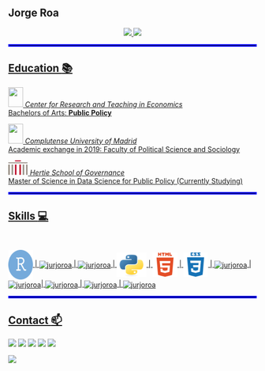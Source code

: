 
## Jorge Roa 


<div align="center">
  <a href="https://github.com/jurjoroa">
        <img height="200em" 
  src="https://github-readme-stats.vercel.app/api/top-langs/?username=jurjoroa&theme=algolia&hide_border=false&include_all_commits=true&count_private=true&layout=compact"/>
   <img height="200em"
  src="https://github-readme-streak-stats.herokuapp.com/?user=jurjoroa&theme=algolia&hide_border=false"/>
</div>
 

 
<hr style="border:2px solid blue">

## Education :books:

<img height="40" width="30"
  src="https://upload.wikimedia.org/wikipedia/commons/f/f5/Logo_CIDE.png"/>
*Center for Research and Teaching in Economics*<br>
Bachelors of Arts: **Public Policy** 

<img height="40" width="30"
  src="https://www.estudiaradistancia.es/logos/original/logo-universidad-complutense-de-madrid.png"/>
*Complutense University of Madrid*<br>
Academic exchange in 2019: Faculty of Political Science and Sociology

<img height="30" width="40"
  src="figs/hertie.png">
*Hertie School of Governance*<br>
Master of Science in Data Science for Public Policy (Currently Studying)


</div>

</div>
  
<hr style="border:2px solid blue">

## Skills :computer:
<div> 

<div style="display: inline_block"><br>

  <img align="center" alt="jurjoroa" height="60" width="50" src="https://raw.githubusercontent.com/devicons/devicon/master/icons/rstudio/rstudio-plain.svg"> | 
   <img align="center" alt="jurjoroa" height="50" width="50" src="https://comunidadbioinfo.github.io/cdsb2021_workflows/img/shiny_1.png"> | 
     <img align="center" alt="jurjoroa" height="40" width="170" src="https://quarto.org/quarto.png"> | 
  <img align="center" alt="jurjoroa" height="50" width="60" src="https://raw.githubusercontent.com/devicons/devicon/master/icons/python/python-original.svg"> | 
      <img align="center" alt="jurjoroa" height="50" width="50" src="https://raw.githubusercontent.com/devicons/devicon/master/icons/html5/html5-plain-wordmark.svg"> | 
    <img align="center" alt="jurjoroa" height="50" width="50" src="https://raw.githubusercontent.com/devicons/devicon/master/icons/css3/css3-plain-wordmark.svg"> | 
   <img align="center" alt="jurjoroa" height="50" width="50" src="https://cdn.icon-icons.com/icons2/2107/PNG/512/file_type_stata_icon_130148.png"> | 
  <img align="center" alt="jurjoroa" height="50" width="50" src="https://img.icons8.com/color/452/tableau-software.png">| 
    <img align="center" alt="jurjoroa" height="50" width="50" src="https://cdn.overleaf.com/img/ol-brand/overleaf_og_logo.png"> | 
    <img align="center" alt="jurjoroa" height="50" width="50" src="https://www.aeroterra.com/content/dam/esrisites/en-us/common/icons/product-logos/ArcGIS-Pro.png"> | 
    <img align="center" alt="jurjoroa" height="50" width="50" src="https://upload.wikimedia.org/wikipedia/commons/thumb/5/5f/Microsoft_Office_logo_%282019%E2%80%93present%29.svg/480px-Microsoft_Office_logo_%282019%E2%80%93present%29.svg.png"> 

    
    
  
</div>
  
<hr style="border:2px solid blue">
  
## Contact :mailbox:
<div> 

  <a href="https://twitter.com/JorgeRoaC"><img src="https://img.shields.io/badge/Twitter-1DA1F2?style=for-the-badge&logo=twitter&logoColor=white" target="_blank"></a>
  <a href="https://instagram.com/jurjoroa"><img src="https://img.shields.io/badge/-Instagram-%23E4405F?style=for-the-badge&logo=instagram&logoColor=white" target="_blank"></a>
   <a href="https://www.linkedin.com/in/jorge-roac/" target="_blank"><img src="https://img.shields.io/badge/-LinkedIn-%230077B5?style=for-the-badge&logo=linkedin&logoColor=white" target="_blank"></a> 
  <a href = "mailto:jurjoo@gmail.com"><img src="https://img.shields.io/badge/-Gmail-%23333?style=for-the-badge&logo=gmail&logoColor=white" target="_blank"></a>
    <a href="https://orcid.org/0000-0002-3972-9793" target="_blank"><img src="https://img.shields.io/badge/orcid-A6CE39?style=for-the-badge&logo=orcid&logoColor=white"></a> 
 

</div>

<a href="https://visitcount.itsvg.in">
  <img height = 20px, src="https://visitcount.itsvg.in/api?id=jurjoroa&label=Profile%20Views&color=1&icon=5&pretty=false" />
</a>
